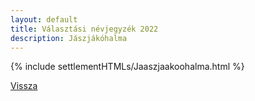 ```yaml
---
layout: default
title: Választási névjegyzék 2022
description: Jászjákóhalma
---
```


{% include settlementHTMLs/Jaaszjaakoohalma.html %}

[Vissza](./)
